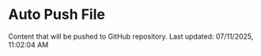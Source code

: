 # Auto Push File

Content that will be pushed to GitHub repository.
Last updated: 07/11/2025, 11:02:04 AM